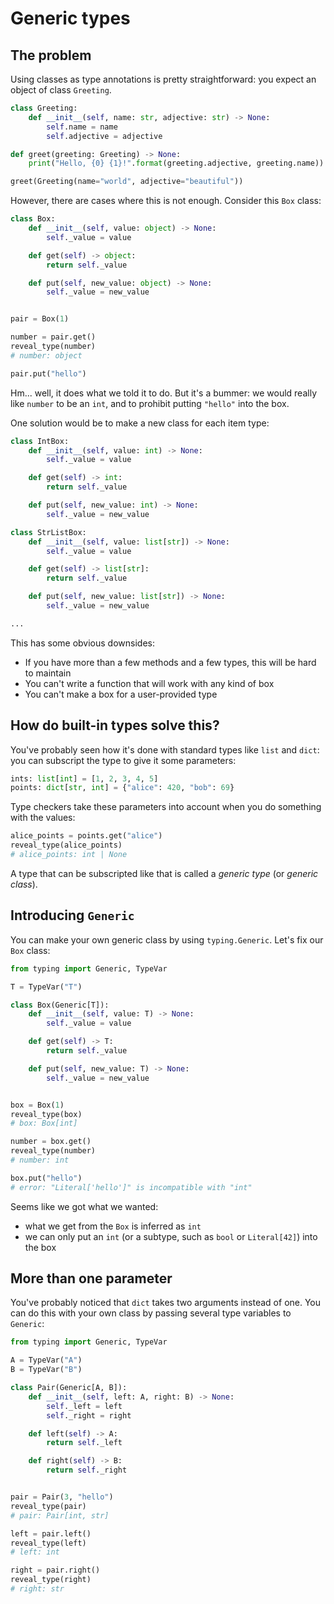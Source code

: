# Generic types

## The problem

Using classes as type annotations is pretty straightforward: you expect an
object of class `Greeting`.

```py
class Greeting:
    def __init__(self, name: str, adjective: str) -> None:
        self.name = name
        self.adjective = adjective

def greet(greeting: Greeting) -> None:
    print("Hello, {0} {1}!".format(greeting.adjective, greeting.name))

greet(Greeting(name="world", adjective="beautiful"))
```

However, there are cases where this is not enough. Consider this `Box` class:

```py
class Box:
    def __init__(self, value: object) -> None:
        self._value = value

    def get(self) -> object:
        return self._value

    def put(self, new_value: object) -> None:
        self._value = new_value


pair = Box(1)

number = pair.get()
reveal_type(number)
# number: object

pair.put("hello")
```

Hm... well, it does what we told it to do. But it's a bummer: we would really like
`number` to be an `int`, and to prohibit putting `"hello"` into the box.


One solution would be to make a new class for each item type:
```py
class IntBox:
    def __init__(self, value: int) -> None:
        self._value = value

    def get(self) -> int:
        return self._value

    def put(self, new_value: int) -> None:
        self._value = new_value

class StrListBox:
    def __init__(self, value: list[str]) -> None:
        self._value = value

    def get(self) -> list[str]:
        return self._value

    def put(self, new_value: list[str]) -> None:
        self._value = new_value

...
```

This has some obvious downsides:

- If you have more than a few methods and a few types, this will be hard to maintain
- You can't write a function that will work with any kind of box
- You can't make a box for a user-provided type


## How do built-in types solve this?

You've probably seen how it's done with standard types like `list` and `dict`:
you can subscript the type to give it some parameters:

```py
ints: list[int] = [1, 2, 3, 4, 5]
points: dict[str, int] = {"alice": 420, "bob": 69}
```

Type checkers take these parameters into account when you do something with the values:
```py
alice_points = points.get("alice")
reveal_type(alice_points)
# alice_points: int | None
```

A type that can be subscripted like that is called a _generic type_ (or _generic class_).

## Introducing `Generic`

You can make your own generic class by using `typing.Generic`. Let's fix our `Box` class:
```py
from typing import Generic, TypeVar

T = TypeVar("T")

class Box(Generic[T]):
    def __init__(self, value: T) -> None:
        self._value = value

    def get(self) -> T:
        return self._value

    def put(self, new_value: T) -> None:
        self._value = new_value


box = Box(1)
reveal_type(box)
# box: Box[int]

number = box.get()
reveal_type(number)
# number: int

box.put("hello")
# error: "Literal['hello']" is incompatible with "int"
```

Seems like we got what we wanted:

- what we get from the `Box` is inferred as `int`
- we can only put an `int` (or a subtype, such as `bool` or `Literal[42]`) into the box


## More than one parameter

You've probably noticed that `dict` takes two arguments instead of one.
You can do this with your own class by passing several type variables to `Generic`:

```py
from typing import Generic, TypeVar

A = TypeVar("A")
B = TypeVar("B")

class Pair(Generic[A, B]):
    def __init__(self, left: A, right: B) -> None:
        self._left = left
        self._right = right

    def left(self) -> A:
        return self._left

    def right(self) -> B:
        return self._right


pair = Pair(3, "hello")
reveal_type(pair)
# pair: Pair[int, str]

left = pair.left()
reveal_type(left)
# left: int

right = pair.right()
reveal_type(right)
# right: str
```
